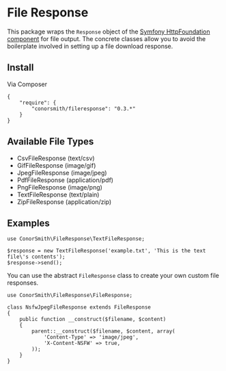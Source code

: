 # File Response

This package wraps the `Response` object of the [Symfony HttpFoundation component](http://symfony.com/doc/current/components/http_foundation/introduction.html) for file output. The concrete classes allow you to avoid the boilerplate involved in setting up a file download response.

## Install

Via Composer

```
{
    "require": {
        "conorsmith/fileresponse": "0.3.*"
    }
}
```

## Available File Types

* CsvFileResponse (text/csv)
* GifFileResponse (image/gif)
* JpegFileResponse (image/jpeg)
* PdfFileResponse (application/pdf)
* PngFileResponse (image/png)
* TextFileResponse (text/plain)
* ZipFileResponse (application/zip)

## Examples

```
use ConorSmith\FileResponse\TextFileResponse;

$response = new TextFileResponse('example.txt', 'This is the text file\'s contents');
$response->send();
```

You can use the abstract `FileResponse` class to create your own custom file responses.

```
use ConorSmith\FileResponse\FileResponse;

class NsfwJpegFileResponse extends FileResponse
{
    public function __construct($filename, $content)
    {
        parent::__construct($filename, $content, array(
            'Content-Type' => 'image/jpeg',
            'X-Content-NSFW' => true,
        ));
    }
}
```
